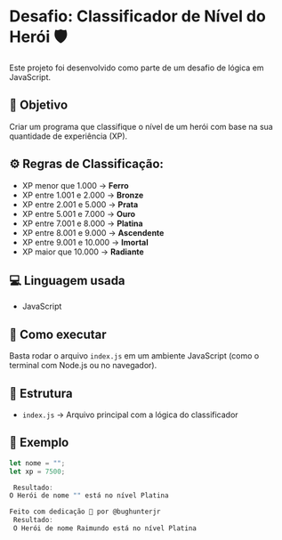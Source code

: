 # Desafio: Classificador de Nível do Herói 🛡️

Este projeto foi desenvolvido como parte de um desafio de lógica em JavaScript.

## 🎯 Objetivo

Criar um programa que classifique o nível de um herói com base na sua quantidade de experiência (XP).

## ⚙️ Regras de Classificação:

- XP menor que 1.000 → **Ferro**
- XP entre 1.001 e 2.000 → **Bronze**
- XP entre 2.001 e 5.000 → **Prata**
- XP entre 5.001 e 7.000 → **Ouro**
- XP entre 7.001 e 8.000 → **Platina**
- XP entre 8.001 e 9.000 → **Ascendente**
- XP entre 9.001 e 10.000 → **Imortal**
- XP maior que 10.000 → **Radiante**

## 💻 Linguagem usada

- JavaScript

## 🚀 Como executar

Basta rodar o arquivo `index.js` em um ambiente JavaScript (como o terminal com Node.js ou no navegador).

## 📂 Estrutura

- `index.js` → Arquivo principal com a lógica do classificador

## 📌 Exemplo

```js
let nome = "";
let xp = 7500;

 Resultado:
O Herói de nome "" está no nível Platina

Feito com dedicação 💪 por @bughunterjr
 Resultado:
 O Herói de nome Raimundo está no nível Platina
